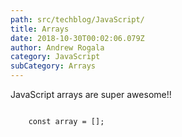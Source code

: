 ```yaml
---
path: src/techblog/JavaScript/
title: Arrays
date: 2018-10-30T00:02:06.079Z
author: Andrew Rogala
category: JavaScript
subCategory: Arrays
---
```

JavaScript arrays are super awesome!!

<code>
	const array = [];
</code>
